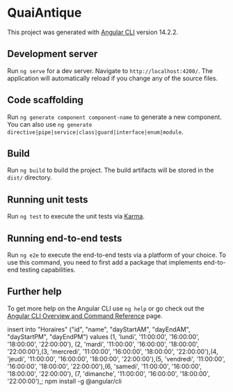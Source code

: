 # QuaiAntique

This project was generated with [Angular CLI](https://github.com/angular/angular-cli) version 14.2.2.

## Development server

Run `ng serve` for a dev server. Navigate to `http://localhost:4200/`. The application will automatically reload if you change any of the source files.

## Code scaffolding

Run `ng generate component component-name` to generate a new component. You can also use `ng generate directive|pipe|service|class|guard|interface|enum|module`.

## Build

Run `ng build` to build the project. The build artifacts will be stored in the `dist/` directory.

## Running unit tests

Run `ng test` to execute the unit tests via [Karma](https://karma-runner.github.io).

## Running end-to-end tests

Run `ng e2e` to execute the end-to-end tests via a platform of your choice. To use this command, you need to first add a package that implements end-to-end testing capabilities.

## Further help

To get more help on the Angular CLI use `ng help` or go check out the [Angular CLI Overview and Command Reference](https://angular.io/cli) page.

insert into "Horaires" ("id", "name", "dayStartAM", "dayEndAM", "dayStartPM", "dayEndPM") values (1, 'lundi', '11:00:00', '16:00:00', '18:00:00', '22:00:00'), (2, 'mardi', '11:00:00', '16:00:00', '18:00:00', '22:00:00'),(3, 'mercredi', '11:00:00', '16:00:00', '18:00:00', '22:00:00'),(4, 'jeudi', '11:00:00', '16:00:00', '18:00:00', '22:00:00'),(5, 'vendredi', '11:00:00', '16:00:00', '18:00:00', '22:00:00'),(6, 'samedi', '11:00:00', '16:00:00', '18:00:00', '22:00:00'), (7, 'dimanche', '11:00:00', '16:00:00', '18:00:00', '22:00:00'),;
npm install -g @angular/cli
